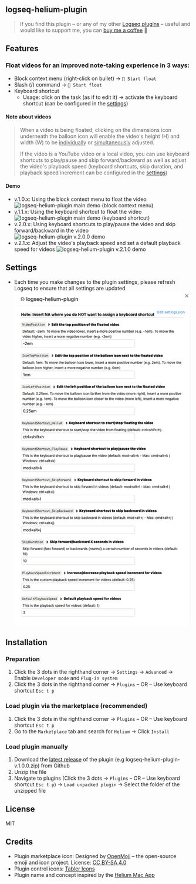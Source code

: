 ## logseq-helium-plugin
> If you find this plugin – or any of my other [Logseq plugins](https://github.com/vyleung?tab=repositories&q=logseq&type=source) – useful and would like to support me, you can [buy me a coffee](https://www.buymeacoffee.com/vyleung) 🙂

## Features
### Float videos for an improved note-taking experience in 3 ways:
- Block context menu (right-click on bullet) → `🎈 Start float`
- Slash (/) command → `🎈 Start float`
- Keyboard shortcut
    - Usage: click on the task (as if to edit it) → activate the keyboard shortcut (can be configured in the [settings](settings))

#### Note about videos
> When a video is being floated, clicking on the dimensions icon underneath the balloon icon will enable the video's height (H) and width (W) to be <u>individually</u> or <u>simultaneously</u> adjusted. 
>
> If the video is a YouTube video or a local video, you can use keyboard shortcuts to play/pause and skip forward/backward as well as adjust the video's playback speed (keyboard shortcuts, skip duration, and playback speed increment can be configured in the [settings](settings))

#### Demo
- v.1.0.x: Using the block context menu to float the video  
![logseq-helium-plugin main demo (block context menu)](screenshots/logseq_helium_main_demo_blockContextMenu.gif)  
- v.1.1.x: Using the keyboard shortcut to float the video  
![logseq-helium-plugin main demo (keyboard shortcut)](screenshots/logseq_helium_main_demo_keyboardShortcut.gif)  
- v.2.0.x: Using keyboard shortcuts to play/pause the video and skip forward/backward in the video  
![logseq-helium-plugin v.2.0.0 demo](screenshots/logseq_helium_v.2.0.0.gif)
- v.2.1.x: Adjust the video's playback speed and set a default playback speed for videos
![logseq-helium-plugin v.2.1.0 demo](screenshots/logseq_helium_v.2.1.0.gif)

## Settings
- Each time you make changes to the plugin settings, please refresh Logseq to ensure that all settings are updated  
![logseq-helium-plugin settings](screenshots/logseq_helium_settings.png)  

## Installation
### Preparation
1. Click the 3 dots in the righthand corner → `Settings` → `Advanced` → Enable `Developer mode` and `Plug-in system`
2. Click the 3 dots in the righthand corner → `Plugins` – OR – Use keyboard shortcut `Esc t p`

### Load plugin via the marketplace (recommended)
1. Click the 3 dots in the righthand corner → `Plugins` – OR – Use keyboard shortcut `Esc t p`
2. Go to the `Marketplace` tab and search for `Helium` → Click `Install`

### Load plugin manually
1. Download the [latest release](https://github.com/vyleung/logseq-helium-plugin/releases) of the plugin (e.g logseq-helium-plugin-v.1.0.0.zip) from Github
2. Unzip the file
3. Navigate to plugins (Click the 3 dots → `Plugins` – OR – Use keyboard shortcut `Esc t p`) → `Load unpacked plugin` → Select the folder of the unzipped file

## License
MIT

## Credits
- Plugin marketplace icon: Designed by [OpenMoji](https://openmoji.org/) – the open-source emoji and icon project. License: [CC BY-SA 4.0](https://creativecommons.org/licenses/by-sa/4.0/#)
- Plugin control icons: [Tabler Icons](https://tablericons.com/)
- Plugin name and concept inspired by the [Helium Mac App](https://github.com/JadenGeller/Helium)